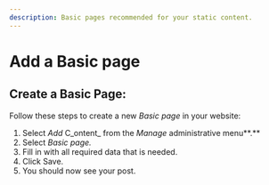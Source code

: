 ```yaml
---
description: Basic pages recommended for your static content.
---
```


# Add a Basic page

## Create a Basic Page:

Follow these steps to create a new _Basic page_ in your website:

1. Select _Add_ C_ontent_ from the _Manage_ administrative menu**.**
2. Select _Basic page._
3. Fill in with all required data that is needed.
4. Click Save. 
5. You should now see your post.

